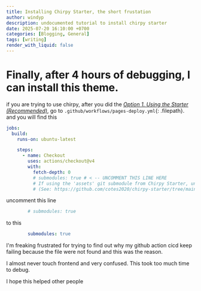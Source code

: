 ```yaml
---
title: Installing Chirpy Starter, the short frustation
author: windyp
description: undocumented tutorial to install chirpy starter
date: 2025-07-20 16:10:00 +0700
categories: [Blogging, General]
tags: [writing]
render_with_liquid: false
---
```


# Finally, after 4 hours of debugging, I can install this theme. 

if you are trying to use chirpy, after you did the [_Option 1. Using the Starter (Recommended)_](https://chirpy.cotes.page/posts/getting-started/#option-1-using-the-starter-recommended), 
go to 
`.github/workflows/pages-deploy.yml`{: .filepath}.
and you will find this
```yml
jobs:
  build:
    runs-on: ubuntu-latest

    steps:
      - name: Checkout
        uses: actions/checkout@v4
        with:
          fetch-depth: 0
          # submodules: true # < -- UNCOMMENT THIS LINE HERE
          # If using the 'assets' git submodule from Chirpy Starter, uncomment above
          # (See: https://github.com/cotes2020/chirpy-starter/tree/main/assets)
```

uncomment this line
```yml
        # submodules: true 
``` 
to this
```yml
        submodules: true
``` 


I'm freaking frustrated for trying to find out why my github action cicd keep failing because the file were not found and this was the reason. 

I almost never touch frontend and very confused. This took too much time to debug.

I hope this helped other people 
